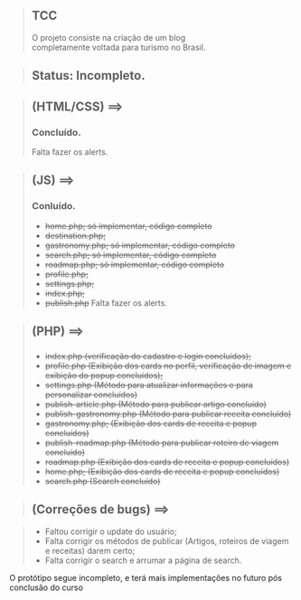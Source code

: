 > ## TCC
> O projeto consiste na criação de um blog <br> completamente voltada para turismo no Brasil.

> ## Status: Incompleto.

> ## (HTML/CSS) ==>
> ### Concluído.
> Falta fazer os alerts.

> ## (JS) ==>
> ### Conluído.
> + <s>home.php; só implementar, código completo</s>
> + <s>destination.php;</s>
> + <s>gastronomy.php; só implementar, código completo</s>
> + <s>search.php; só implementar, código completo</s>
> + <s>roadmap.php; só implementar, código completo</s>
> + <s>profile.php;</s>
> + <s>settings.php;</s>
> + <s>index.php;</s>
> + <s>publish.php</s>
> Falta fazer os alerts.

> ## (PHP) ==>
> ###
> + <s>index.php (verificação do cadastro e login concluídos);</s>
> + <s>profile.php (Exibição dos cards no perfil, verificação de imagem e exibição do popup concluídos);</s>
> + <s>settings.php (Método para atualizar informações e para personalizar concluídos)</s>
> + <s>publish-article.php (Método para publicar artigo concluído)</s>
> + <s>publish-gastronomy.php (Método para publicar receita concluído)</s>
> + <s>gastronomy.php; (Exibição dos cards de receita e popup concluídos)</s>
> + <s>publish-roadmap.php (Método para publicar roteiro de viagem concluído)</s>
> + <s>roadmap.php (Exibição dos cards de receita e popup concluídos)</s>
> + <s>home.php; (Exibição dos cards de receita e popup concluídos)</s>
> + <s>search.php (Search concluído)</s>

> ## (Correções de bugs) ==>

> + Faltou corrigir o update do usuário;
> + Falta corrigir os métodos de publicar (Artigos, roteiros de viagem e receitas) darem certo;
> + Falta corrigir o search e arrumar a página de search.

O protótipo segue incompleto, e terá mais implementações no futuro pós conclusão do curso